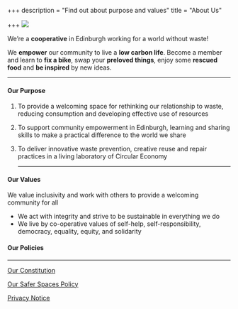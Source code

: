 +++
description = "Find out about purpose and values"
title = "About Us"

+++
![](https://res.cloudinary.com/shrub-co-op/image/upload/v1568674723/shrubcoop.org/media/vision_web_fyoad1.png)

We’re a **cooperative** in Edinburgh working for a world without waste!

We **empower** our community to live a **low carbon life**. Become a member and learn to **fix a bike**, swap your **preloved things**, enjoy some **rescued food** and **be inspired** by new ideas.

***

#### Our Purpose

1. To provide a welcoming space for rethinking our relationship to waste, reducing consumption and developing effective use of resources
2. To support community empowerment in Edinburgh, learning and sharing skills to make a practical difference to the world we share
3. To deliver innovative waste prevention, creative reuse and repair practices in a living laboratory of Circular Economy

   ***

#### Our Values

We value inclusivity and work with others to provide a welcoming community for all

* We act with integrity and strive to be sustainable in everything we do
* We live by co-operative values of self-help, self-responsibility, democracy, equality, equity, and solidarity

#### Our Policies

***

[Our Constitution](https://res.cloudinary.com/shrub-co-op/image/upload/v1573736442/shrubcoop.org/media/SHRUB_SCIO_constitution_2018_11_08_ytaw0k.pdf "SHRUB_SCIO_constitution_2018_11_08_ytaw0k.pdf")

[Our Safer Spaces Policy](https://res.cloudinary.com/shrub-co-op/image/upload/v1573736447/shrubcoop.org/media/SHRUB_Safer_Spaces_Policy_3.0_k1sjgv.pdf "Our Safer Spaces Policy")

[Privacy Notice](https://res.cloudinary.com/shrub-co-op/image/upload/v1575476568/shrubcoop.org/media/SHRUB_Privacy_Notice_2019_vgmtc3.pdf "SHRUB_Privacy_Notice_2019_vgmtc3.pdf")